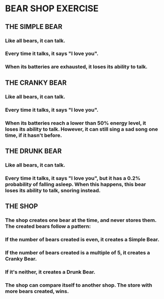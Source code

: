 # BEAR SHOP EXERCISE

## THE SIMPLE BEAR

### Like all bears, it can talk.

### Every time it talks, it says "I love you".

### When its batteries are exhausted, it loses its ability to talk.

## THE CRANKY BEAR

### Like all bears, it can talk.

### Every time it talks, it says "I love you".

### When its batteries reach a lower than 50% energy level, it loses its ability to talk. However, it can still sing a sad song one time, if it hasn't before.

## THE DRUNK BEAR

### Like all bears, it can talk.

### Every time it talks, it says "I love you", but it has a 0.2% probability of falling asleep. When this happens, this bear loses its ability to talk, snoring instead.

## THE SHOP

### The shop creates one bear at the time, and never stores them. The created bears follow a pattern:

### If the number of bears created is even, it creates a Simple Bear.

### If the number of bears created is a multiple of 5, it creates a Cranky Bear.

### If it's neither, it creates a Drunk Bear.

### The shop can compare itself to another shop. The store with more bears created, wins.
